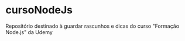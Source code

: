 # cursoNodeJs
Repositório destinado à guardar rascunhos e dicas do curso "Formação Node.js" da Udemy
